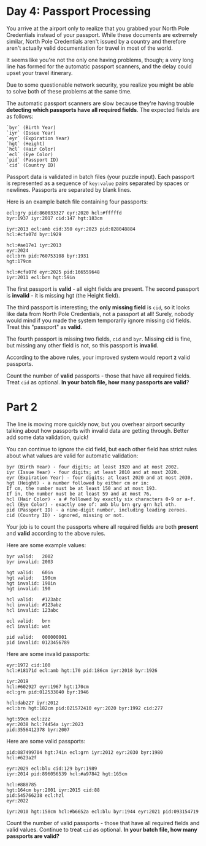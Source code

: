 # Day 4: Passport Processing

You arrive at the airport only to realize that you grabbed your North Pole Credentials instead of your passport. While these documents are extremely similar, North Pole Credentials aren't issued by a country and therefore aren't actually valid documentation for travel in most of the world.

It seems like you're not the only one having problems, though; a very long line has formed for the automatic passport scanners, and the delay could upset your travel itinerary.

Due to some questionable network security, you realize you might be able to solve both of these problems at the same time.

The automatic passport scanners are slow because they're having trouble **detecting which passports have all required fields**. The expected fields are as follows:
```
`byr` (Birth Year)
`iyr` (Issue Year)
`eyr` (Expiration Year)
`hgt` (Height)
`hcl` (Hair Color)
`ecl` (Eye Color)
`pid` (Passport ID)
`cid` (Country ID)
``` 

Passport data is validated in batch files (your puzzle input). Each passport is represented as a sequence of `key:value` pairs separated by spaces or newlines. Passports are separated by blank lines.

Here is an example batch file containing four passports:
```
ecl:gry pid:860033327 eyr:2020 hcl:#fffffd
byr:1937 iyr:2017 cid:147 hgt:183cm

iyr:2013 ecl:amb cid:350 eyr:2023 pid:028048884
hcl:#cfa07d byr:1929

hcl:#ae17e1 iyr:2013
eyr:2024
ecl:brn pid:760753108 byr:1931
hgt:179cm

hcl:#cfa07d eyr:2025 pid:166559648
iyr:2011 ecl:brn hgt:59in
```

The first passport is **valid** - all eight fields are present. The second passport is **invalid** - it is missing hgt (the Height field).

The third passport is interesting; the **only missing field** is `cid`, so it looks like data from North Pole Credentials, not a passport at all! Surely, nobody would mind if you made the system temporarily ignore missing cid fields. Treat this "passport" as **valid**.

The fourth passport is missing two fields, `cid` and `byr`. Missing cid is fine, but missing any other field is not, so this passport is **invalid**.

According to the above rules, your improved system would report **`2`** valid passports.

Count the number of **valid** passports - those that have all required fields. Treat `cid` as optional. **In your batch file, how many passports are valid**?

# Part 2
The line is moving more quickly now, but you overhear airport security talking about how passports with invalid data are getting through. Better add some data validation, quick!

You can continue to ignore the cid field, but each other field has strict rules about what values are valid for automatic validation:
```
byr (Birth Year) - four digits; at least 1920 and at most 2002.
iyr (Issue Year) - four digits; at least 2010 and at most 2020.
eyr (Expiration Year) - four digits; at least 2020 and at most 2030.
hgt (Height) - a number followed by either cm or in:
If cm, the number must be at least 150 and at most 193.
If in, the number must be at least 59 and at most 76.
hcl (Hair Color) - a # followed by exactly six characters 0-9 or a-f.
ecl (Eye Color) - exactly one of: amb blu brn gry grn hzl oth.
pid (Passport ID) - a nine-digit number, including leading zeroes.
cid (Country ID) - ignored, missing or not.
```
Your job is to count the passports where all required fields are both **present** and **valid** according to the above rules.

Here are some example values:
```
byr valid:   2002
byr invalid: 2003

hgt valid:   60in
hgt valid:   190cm
hgt invalid: 190in
hgt invalid: 190

hcl valid:   #123abc
hcl invalid: #123abz
hcl invalid: 123abc

ecl valid:   brn
ecl invalid: wat

pid valid:   000000001
pid invalid: 0123456789
```

Here are some invalid passports:
```
eyr:1972 cid:100
hcl:#18171d ecl:amb hgt:170 pid:186cm iyr:2018 byr:1926

iyr:2019
hcl:#602927 eyr:1967 hgt:170cm
ecl:grn pid:012533040 byr:1946

hcl:dab227 iyr:2012
ecl:brn hgt:182cm pid:021572410 eyr:2020 byr:1992 cid:277

hgt:59cm ecl:zzz
eyr:2038 hcl:74454a iyr:2023
pid:3556412378 byr:2007
```

Here are some valid passports:
```
pid:087499704 hgt:74in ecl:grn iyr:2012 eyr:2030 byr:1980
hcl:#623a2f

eyr:2029 ecl:blu cid:129 byr:1989
iyr:2014 pid:896056539 hcl:#a97842 hgt:165cm

hcl:#888785
hgt:164cm byr:2001 iyr:2015 cid:88
pid:545766238 ecl:hzl
eyr:2022

iyr:2010 hgt:158cm hcl:#b6652a ecl:blu byr:1944 eyr:2021 pid:093154719
```
Count the number of valid passports - those that have all required fields and valid values.
Continue to treat `cid` as optional.
**In your batch file, how many passports are valid?**
